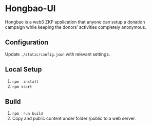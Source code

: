 # Hongbao-UI

Hongbao is a web3 ZKP application that anyone can setup a donation campaign while keeping the donors’ activities completely anonymous. 

## Configuration

Update `./static/config.json` with relevant settings.

## Local Setup

1. `npm  install`
1. `npm start`

## Build
1. `npm  run build`
1. Copy and public content under folder /public to a web server.
